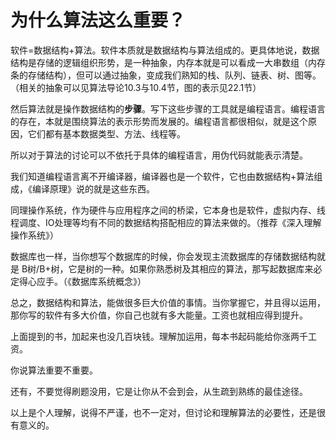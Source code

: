 # 为什么算法这么重要？

软件=数据结构+算法。软件本质就是数据结构与算法组成的。更具体地说，数据结构是存储的逻辑组织形势，是一种抽象，内存本就是可以看成一大串数组（内存条的存储结构），但可以通过抽象，变成我们熟知的栈、队列、链表、树、图等。
（相关的抽象可以见算法导论10.3与10.4节，图的表示见22.1节）

然后算法就是操作数据结构的**步骤**。写下这些步骤的工具就是编程语言。编程语言的存在，本就是围绕算法的表示形势而发展的。编程语言都很相似，就是这个原因，它们都有基本数据类型、方法、线程等。

所以对于算法的讨论可以不依托于具体的编程语言，用伪代码就能表示清楚。

我们知道编程语言离不开编译器，编译器也是一个软件，它也由数据结构+算法组成，《编译原理》说的就是这些东西。

同理操作系统，作为硬件与应用程序之间的桥梁，它本身也是软件，虚拟内存、线程调度、IO处理等均有不同的数据结构搭配相应的算法来做的。（推荐《深入理解操作系统》）

数据库也一样，当你想写个数据库的时候，你会发现主流数据库的存储数据结构就是 B树/B+树，它是树的一种。如果你熟悉树及其相应的算法，那写起数据库来必定得心应手。（《数据库系统概念》）

总之，数据结构和算法，能做很多巨大价值的事情。当你掌握它，并且得以运用，那你写的软件有多大价值，你自己也就有多大能量。工资也就相应得到提升。

上面提到的书，加起来也没几百块钱。理解加运用，每本书起码能给你涨两千工资。

你说算法重要不重要。

还有，不要觉得刷题没用，它是让你从不会到会，从生疏到熟练的最佳途径。

以上是个人理解，说得不严谨，也不一定对，但讨论和理解算法的必要性，还是很有意义的。